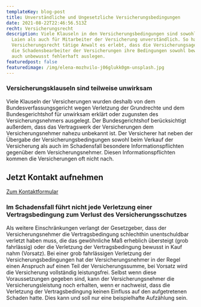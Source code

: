 ```yaml
---
templateKey: blog-post
title: Unverständliche und Ungesetzliche Versicherungsbedingungen
date: 2021-08-22T22:46:56.513Z
recht: Versicherungsrecht
description: Viele Klauseln in den Versicherungsbedingungen sind sowohl für den
  Laien als auch für Mitarbeiter der Versicherung unverständlich. So hat der im
  Versicherungsrecht tätige Anwalt es erlebt, dass die Versicherungsagenten und
  die Schadensbearbeiter der Versicherungen ihre Bedingungen sowohl bewusst als
  auch unbewusst fehlerhaft auslegen.
featuredpost: false
featuredimage: /img/elena-mozhvilo-j06glukk0gm-unsplash.jpg
---
```

### Versicherungsklauseln sind teilweise unwirksam

Viele Klauseln der Versicherungen wurden deshalb von dem Bundesverfassungsgericht wegen Verletzung der Grundrechte und dem Bundesgerichtshof für unwirksam erklärt oder zugunsten des Versicherungsnehmers ausgelegt. Der Bundesgerichtshof berücksichtigt außerdem, dass das Vertragswerk der Versicherungen dem Versicherungsnehmer nahezu unbekannt ist. Der Versicherer hat neben der Übergabe der Versicherungsbedingungen sowohl beim Verkauf der Versicherung als auch im Schadensfall besondere Informationspflichten gegenüber dem Versicherungsnehmer. Diesen Informationspflichten kommen die Versicherungen oft nicht nach.

<div class="bg-scnd container-fluid" style="margin-top:1rem;margin-bottom:1rem;"><div class="container"><div class="justify-content-center row"><div class="col-md-auto"><h2 style="text-align: right; width: fit-content;">Jetzt Kontakt aufnehmen</h2></div><div class="col-md-auto"><a href="https://klarheitundrecht.netlify.app//kontakt" class="btn btn-primary">Zum Kontaktformular</a></div></div></div></div>

### Im Schadensfall führt nicht jede Verletzung einer Vertragsbedingung zum Verlust des Versicherungsschutzes

Als weitere Einschränkungen verlangt der Gesetzgeber, dass der Versicherungsnehmer die Vertragsbedingung schlechthin unentschuldbar verletzt haben muss, die das gewöhnliche Maß erheblich übersteigt (grob fahrlässig) oder die Verletzung der Vertragsbedingung bewusst in Kauf nahm (Vorsatz). Bei einer grob fahrlässigen Verletzung der Versicherungsbedingungen hat der Versicherungsnehmer in der Regel einen Anspruch auf einen Teil der Versicherungssumme, bei Vorsatz wird die Versicherung vollständig leistungsfrei. Selbst wenn diese Voraussetzungen gegeben sind, kann der Versicherungsnehmer die Versicherungsleistung noch erhalten, wenn er nachweist, dass die Verletzung der Vertragsbedingung keinen Einfluss auf den aufgetretenen Schaden hatte. Dies kann und soll nur eine beispielhafte Aufzählung sein.